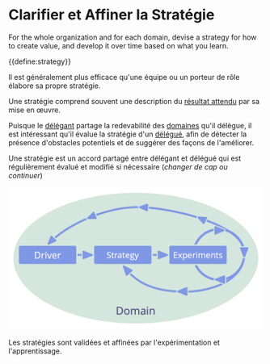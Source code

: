 # Clarifier et Affiner la Stratégie

<summary>
For the whole organization and for each domain, devise a strategy for how to create value, and develop it over time based on what you learn.
</summary>

{{define:strategy}}

Il est généralement plus efficace qu'une équipe ou un porteur de rôle élabore sa propre stratégie.

Une stratégie comprend souvent une description du [résultat attendu](glossary:intended-outcome) par sa mise en œuvre.

Puisque le [délégant](glossary:delegator) partage la redevabilité des [domaines](glossary:domain) qu'il délègue, il est intéressant qu'il évalue la stratégie d'un [délégué](glossary:delegatee), afin de détecter la présence d'obstacles potentiels et de suggérer des façons de l'améliorer.

Une stratégie est un accord partagé entre délégant et délégué qui est régulièrement évalué et modifié si nécessaire (*changer de cap ou continuer*)

![Les stratégies sont validées et affinées par l'expérimentation et l'apprentissage.](img/evolution/domain-driver-strategy-exeriments.png)

Les stratégies sont validées et affinées par l'expérimentation et l'apprentissage.
